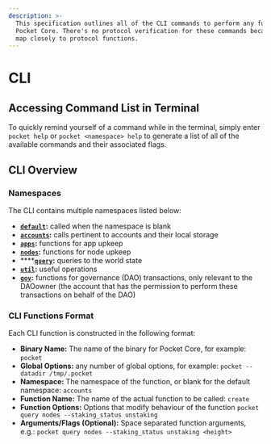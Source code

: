 ```yaml
---
description: >-
  This specification outlines all of the CLI commands to perform any function in
  Pocket Core. There's no protocol verification for these commands because they
  map closely to protocol functions.
---
```


# CLI

## Accessing Command List in Terminal

To quickly remind yourself of a command while in the terminal, simply enter `pocket help` or `pocket <namespace> help` to generate a list of all of the available commands and their associated flags.

## CLI Overview

### Namespaces

The CLI contains multiple namespaces listed below:

* [**`default`**](default.md)**:** called when the namespace is blank
* [**`accounts`**](accounts.md)**:** calls pertinent to accounts and their local storage
* [**`apps`**](apps.md)**:** functions for app upkeep
* [**`nodes`**](node.md)**:** functions for node upkeep
* \*\*\*\*[**`query`**](query.md)**:** queries to the world state
* [**`util`**](util.md)**:** useful operations
* [**`gov`**](gov.md)**:** functions for governance \(DAO\) transactions, only relevant to the DAOowner \(the account that has the permission to perform these transactions on behalf of the DAO\)

### CLI Functions Format

Each CLI function is constructed in the following format:

* **Binary Name:** The name of the binary for Pocket Core, for example: `pocket`
* **Global Options:** any number of global options, for example: `pocket --datadir /tmp/.pocket`
* **Namespace:** The namespace of the function, or blank for the default namespace: `accounts`
* **Function Name:** The name of the actual function to be called: `create`
* **Function Options:** Options that modify behaviour of the function `pocket query nodes --staking_status unstaking`
* **Arguments/Flags \(Optional\):** Space separated function arguments, e.g.: `pocket query nodes --staking_status unstaking <height>`

